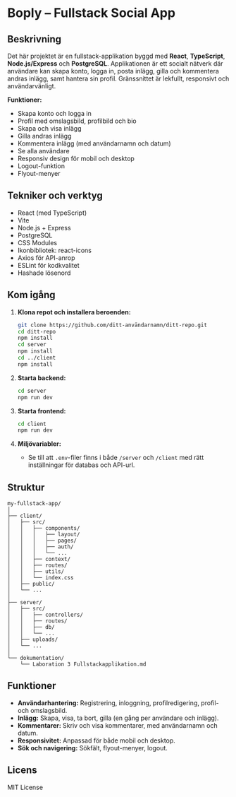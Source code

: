# Boply – Fullstack Social App

## Beskrivning

Det här projektet är en fullstack-applikation byggd med **React**, **TypeScript**, **Node.js/Express** och **PostgreSQL**. Applikationen är ett socialt nätverk där användare kan skapa konto, logga in, posta inlägg, gilla och kommentera andras inlägg, samt hantera sin profil. Gränssnittet är lekfullt, responsivt och användarvänligt.

**Funktioner:**

-   Skapa konto och logga in
-   Profil med omslagsbild, profilbild och bio
-   Skapa och visa inlägg
-   Gilla andras inlägg
-   Kommentera inlägg (med användarnamn och datum)
-   Se alla användare
-   Responsiv design för mobil och desktop
-   Logout-funktion
-   Flyout-menyer

## Tekniker och verktyg

-   React (med TypeScript)
-   Vite
-   Node.js + Express
-   PostgreSQL
-   CSS Modules
-   Ikonbibliotek: react-icons
-   Axios för API-anrop
-   ESLint för kodkvalitet
-   Hashade lösenord

## Kom igång

1. **Klona repot och installera beroenden:**

    ```bash
    git clone https://github.com/ditt-användarnamn/ditt-repo.git
    cd ditt-repo
    npm install
    cd server
    npm install
    cd ../client
    npm install
    ```

2. **Starta backend:**

    ```bash
    cd server
    npm run dev
    ```

3. **Starta frontend:**

    ```bash
    cd client
    npm run dev
    ```

4. **Miljövariabler:**
    - Se till att `.env`-filer finns i både `/server` och `/client` med rätt inställningar för databas och API-url.

## Struktur

```
my-fullstack-app/
│
├── client/
│   ├── src/
│   │   ├── components/
│   │   │   ├── layout/
│   │   │   ├── pages/
│   │   │   ├── auth/
│   │   │   └── ...
│   │   ├── context/
│   │   ├── routes/
│   │   ├── utils/
│   │   └── index.css
│   ├── public/
│   └── ...
│
├── server/
│   ├── src/
│   │   ├── controllers/
│   │   ├── routes/
│   │   ├── db/
│   │   └── ...
│   ├── uploads/
│   └── ...
│
└── dokumentation/
    └── Laboration 3 Fullstackapplikation.md
```

## Funktioner

-   **Användarhantering:** Registrering, inloggning, profilredigering, profil- och omslagsbild.
-   **Inlägg:** Skapa, visa, ta bort, gilla (en gång per användare och inlägg).
-   **Kommentarer:** Skriv och visa kommentarer, med användarnamn och datum.
-   **Responsivitet:** Anpassad för både mobil och desktop.
-   **Sök och navigering:** Sökfält, flyout-menyer, logout.

## Licens

MIT License
